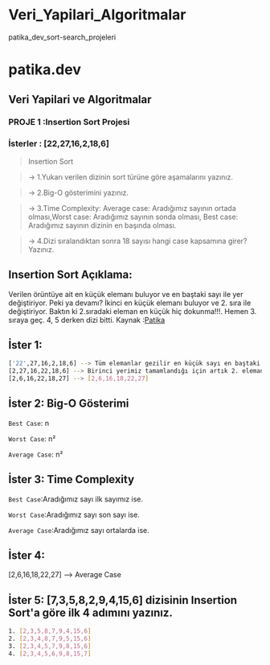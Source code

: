 # Veri_Yapilari_Algoritmalar
patika_dev_sort-search_projeleri
# patika.dev
## Veri Yapilari ve Algoritmalar
### PROJE 1 :Insertion Sort Projesi
### İsterler : [22,27,16,2,18,6] 
> Insertion Sort

> -> 1.Yukarı verilen dizinin sort türüne göre aşamalarını yazınız.

> -> 2.Big-O gösterimini yazınız.

> -> 3.Time Complexity: Average case: Aradığımız sayının ortada olması,Worst case: Aradığımız sayının sonda olması, Best case: Aradığımız sayının dizinin en başında olması.

> -> 4.Dizi sıralandıktan sonra 18 sayısı hangi case kapsamına girer? Yazınız.


## Insertion Sort Açıklama:
Verilen örüntüye ait en küçük elemanı buluyor ve en baştaki sayı ile yer değiştiriyor. Peki ya devamı? İkinci en küçük elemanı buluyor ve 2. sıra ile değiştiriyor. Baktın ki 2.sıradaki eleman en küçük hiç dokunma!!!. Hemen 3. sıraya geç. 4, 5 derken dizi bitti.
Kaynak :[Patika](https://app.patika.dev/courses/veri-yapilari-ve-algoritmalar/insertion-sort)

## İster 1:
```sh
['22',27,16,2,18,6] --> Tüm elemanlar gezilir en küçük sayı en baştaki ile yer değiştirilir.
[2,27,16,22,18,6] --> Birinci yerimiz tamamlandığı için artık 2. elemandan itibaren aynı işlemler yapılır.
[2,6,16,22,18,27] --> [2,6,16,18,22,27]
```

## İster 2: Big-O Gösterimi
`Best Case`: n

`Worst Case`: n²

`Average Case`: n²

## İster 3: Time Complexity
`Best Case`:Aradığımız sayı ilk sayımız ise.

`Worst Case`:Aradığımız sayı son sayı ise.

`Average Case`:Aradığımız sayı ortalarda ise.

## İster 4: 
[2,6,16,18,22,27] --> Average Case

## İster 5: [7,3,5,8,2,9,4,15,6] dizisinin Insertion Sort'a göre ilk 4 adımını yazınız.
```sh
1. [2,3,5,8,7,9,4,15,6]
2. [2,3,4,8,7,9,5,15,6]
3. [2,3,4,5,7,9,8,15,6]
4. [2,3,4,5,6,9,8,15,7]
```





